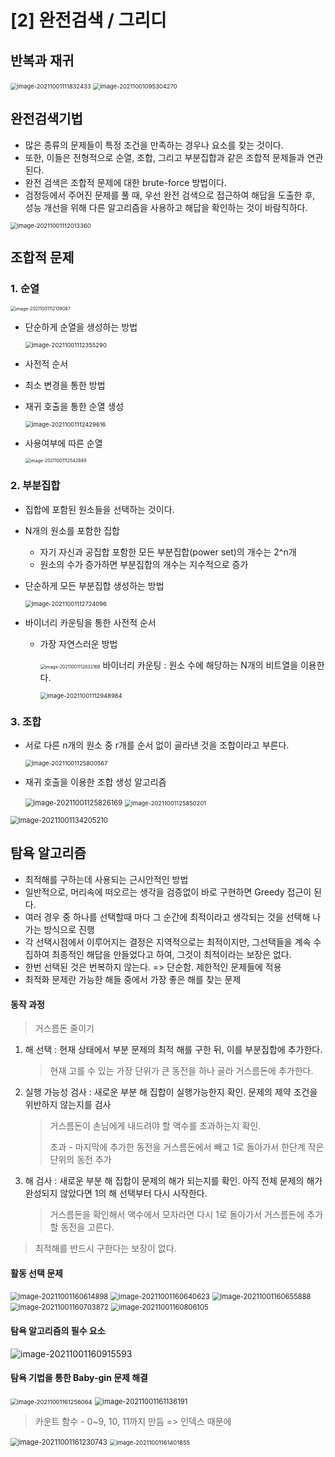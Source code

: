 #  [2] 완전검색 / 그리디

## 반복과 재귀

 <img src="md-images/image-20211001111832433.png" alt="image-20211001111832433" style="zoom:67%;" />

<img src="C:/Users/sohee/AppData/Roaming/Typora/typora-user-images/image-20211001095304270.png" alt="image-20211001095304270" style="zoom:67%;" />



## 완전검색기법

* 많은 종류의 문제들이 특정 조건을 만족하는 경우나 요소를 찾는 것이다.
* 또한, 이들은 전형적으로 순열, 조합, 그리고 부분집합과 같은 조합적 문제들과 연관된다.
* 완전 검색은 조합적 문제에 대한 brute-force 방법이다.
* 검정등에서 주어진 문제를 풀 때, 우선 완전 검색으로 접근하여 해답을 도출한 후, 성능 개선을 위해 다른 알고리즘을 사용하고 해답을 확인하는 것이 바람직하다.

 <img src="md-images/image-20211001112013360.png" alt="image-20211001112013360" style="zoom:67%;" />



## 조합적 문제

### 1. 순열

 <img src="md-images/image-20211001112139087.png" alt="image-20211001112139087" style="zoom:50%;" />

* 단순하게 순열을 생성하는 방법

  <img src="md-images/image-20211001112355290.png" alt="image-20211001112355290" style="zoom: 67%;" />

* 사전적 순서
* 최소 변경을 통한 방법

* 재귀 호출을 통한 순열 생성

  <img src="md-images/image-20211001112429616.png" alt="image-20211001112429616" style="zoom: 67%;" />

* 사용여부에 따른 순열

  <img src="md-images/image-20211001112542849.png" alt="image-20211001112542849" style="zoom:50%;" />



### 2. 부분집합

* 집합에 포함된 원소들을 선택하는 것이다.
* N개의 원소를 포함한 집합
  * 자기 자신과 공집합 포함한 모든 부분집합(power set)의 개수는 2^n개
  * 원소의 수가 증가하면 부분집합의 개수는 지수적으로 증가



* 단순하게 모든 부분집합 생성하는 방법

  <img src="md-images/image-20211001112724096.png" alt="image-20211001112724096" style="zoom: 67%;" />

* 바이너리 카운팅을 통한 사전적 순서

  * 가장 자연스러운 방법

    <img src="md-images/image-20211001112832168.png" alt="image-20211001112832168" style="zoom:50%;" /> 바이너리 카운팅 : 원소 수에 해당하는 N개의 비트열을 이용한다. 

    <img src="md-images/image-20211001112948984.png" alt="image-20211001112948984" style="zoom:67%;" />

    

### 3. 조합

* 서로 다른 n개의 원소 중 r개를 순서 없이 골라낸 것을 조합이라고 부른다.

  <img src="md-images/image-20211001125800567.png" alt="image-20211001125800567" style="zoom:67%;" />



* 재귀 호출을 이용한 조합 생성 알고리즘

  <img src="md-images/image-20211001125826169.png" alt="image-20211001125826169" style="zoom: 80%;" />

  <img src="md-images/image-20211001125850201.png" alt="image-20211001125850201" style="zoom:67%;" />

 <img src="md-images/image-20211001134205210.png" alt="image-20211001134205210" style="zoom:80%;" />





## 탐욕 알고리즘

* 최적해를 구하는데 사용되는 근시안적인 방법
* 일반적으로, 머리속에 떠오르는 생각을 검증없이 바로 구현하면 Greedy 접근이 된다.
* 여러 경우 중 하나를 선택할때 마다 그 순간에 최적이라고 생각되는 것을 선택해 나가는 방식으로 진행
* 각 선택시점에서 이루어지는 결정은 지역적으로는 최적이지만, 그선택들을 계속 수집하여 최종적인 해답을 만들었다고 하여, 그것이 최적이라는 보장은 없다.
* 한번 선택된 것은 번복하지 않는다. => 단순함. 제한적인 문제들에 적용
* 최적화 문제란 가능한 해들 중에서 가장 좋은 해를 찾는 문제



#### 동작 과정

> 거스름돈 줄이기

1. 해 선택 : 현재 상태에서 부분 문제의 최적 해를 구한 뒤, 이를 부분집합에 추가한다.

      > 현재 고를 수 있는 가장 단위가 큰 동전을 하나 골라 거스름돈에 추가한다.

2. 실행 가능성 검사 : 새로운 부분 해 집합이 실행가능한지 확인. 문제의 제약 조건을 위반하지 않는지를 검사

      > 거스름돈이 손님에게 내드려야 할 액수를 초과하는지 확인.
      >
      > 초과 - 마지막에 추가한 동전을 거스름돈에서 빼고 1로 돌아가서 한단계 작은 단위의 동전 추가

3. 해 검사 : 새로운 부분 해 집합이 문제의 해가 되는지를 확인. 아직 전체 문제의 해가 완성되지 않았다면 1의 해 선택부터 다시 시작한다.

      > 거스름돈을 확인해서 액수에서 모자라면 다시 1로 돌아가서 거스름돈에 추가할 동전을 고른다.

> 최적해를 반드시 구한다는 보장이 없다.





#### 활동 선택 문제

 <img src="md-images/image-20211001160614898.png" alt="image-20211001160614898" style="zoom: 80%;" />

 <img src="md-images/image-20211001160640623.png" alt="image-20211001160640623" style="zoom:80%;" />

 <img src="md-images/image-20211001160655888.png" alt="image-20211001160655888" style="zoom:80%;" />

<img src="md-images/image-20211001160703872.png" alt="image-20211001160703872" style="zoom:80%;" />

<img src="md-images/image-20211001160806105.png" alt="image-20211001160806105" style="zoom:80%;" />



#### 탐욕 알고리즘의 필수 요소

![image-20211001160915593](md-images/image-20211001160915593.png)



#### 탐욕 기법을 통한 Baby-gin 문제 해결

 <img src="md-images/image-20211001161256064.png" alt="image-20211001161256064" style="zoom:67%;" />

<img src="md-images/image-20211001161136191.png" alt="image-20211001161136191" style="zoom:80%;" />

> 카운트 함수 - 0~9, 10, 11까지 만듬 => 인덱스 때문에

<img src="md-images/image-20211001161230743.png" alt="image-20211001161230743" style="zoom:80%;" />

<img src="md-images/image-20211001161401855.png" alt="image-20211001161401855" style="zoom: 67%;" />









